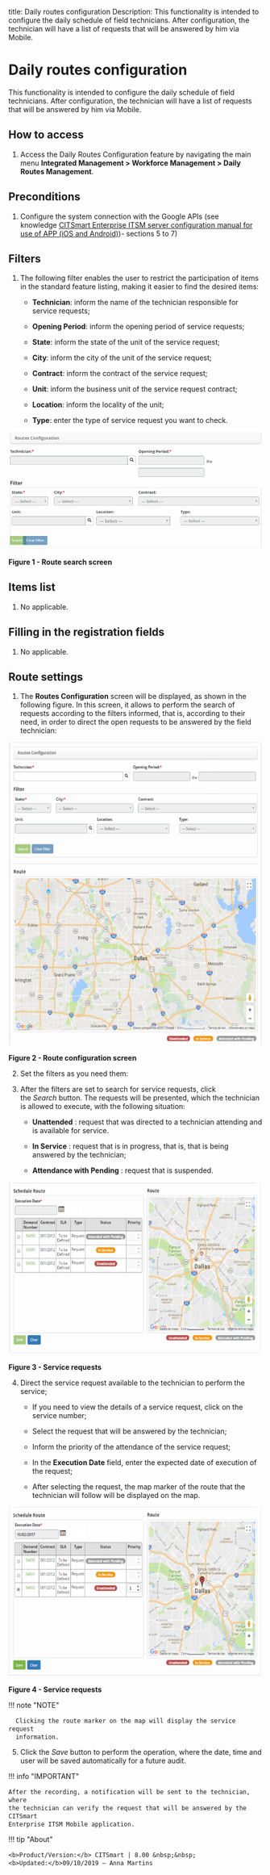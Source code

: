 title: Daily routes configuration
Description: This functionality is intended to configure the daily schedule of field technicians. After configuration, the technician will have a list of requests that will be answered by him via Mobile.

# Daily routes configuration

This functionality is intended to configure the daily schedule of field
technicians. After configuration, the technician will have a list of requests
that will be answered by him via Mobile.

How to access
-------------

1.  Access the Daily Routes Configuration feature by navigating the main
    menu **Integrated Management > Workforce Management > Daily Routes
    Management**.

Preconditions
-------------

1.  Configure the system connection with the Google APIs (see
    knowledge [CITSmart Enterprise ITSM server configuration manual for use of
    APP (iOS and Android)][1])- sections 5 to 7)

Filters
-------

1.  The following filter enables the user to restrict the participation of items
    in the standard feature listing, making it easier to find the desired items:

    -   **Technician**: inform the name of the technician responsible for service
    requests;

    -   **Opening Period**: inform the opening period of service requests;

    -   **State**: inform the state of the unit of the service request;

    -   **City**: inform the city of the unit of the service request;

    -   **Contract**: inform the contract of the service request;

    -   **Unit**: inform the business unit of the service request contract;

    -   **Location**: inform the locality of the unit;

    -   **Type**: enter the type of service request you want to check.

![Criar](images/daily-1.png)

**Figure 1 - Route search screen**

Items list
----------

1.  No applicable.

Filling in the registration fields
----------------------------------

1.  No applicable.

Route settings
--------------

1. The **Routes Configuration** screen will be displayed, as shown in the
    following figure. In this screen, it allows to perform the search of
    requests according to the filters informed, that is, according to their
    need, in order to direct the open requests to be answered by the field
    technician:

![Criar](images/daily-2.png)

**Figure 2 - Route configuration screen**

2. Set the filters as you need them:

3. After the filters are set to search for service requests, click
    the *Search* button. The requests will be presented, which the technician is
    allowed to execute, with the following situation:

    -   **Unattended** : request that was directed to a technician attending and is
    available for service.

    -   **In Service** : request that is in progress, that is, that is being
    answered by the technician;

    -   **Attendance with Pending** : request that is suspended.

![Criar](images/daily-3.png)

**Figure 3 - Service requests**

4. Direct the service request available to the technician to perform the
    service;

    -   If you need to view the details of a service request, click on the service
    number;

    -   Select the request that will be answered by the technician;

    -   Inform the priority of the attendance of the service request;

    -   In the **Execution Date** field, enter the expected date of execution of the
    request;

    -   After selecting the request, the map marker of the route that the technician
    will follow will be displayed on the map.

![Criar](images/daily-4.png)

**Figure 4 - Service requests**

   !!! note "NOTE"

      Clicking the route marker on the map will display the service request
      information.

5. Click the *Save* button to perform the operation, where the date, time and
    user will be saved automatically for a future audit.

!!! info "IMPORTANT"

    After the recording, a notification will be sent to the technician, where
    the technician can verify the request that will be answered by the CITSmart
    Enterprise ITSM Mobile application.


!!! tip "About"

    <b>Product/Version:</b> CITSmart | 8.00 &nbsp;&nbsp;
    <b>Updated:</b>09/10/2019 – Anna Martins

[1]:/en-us/citsmart-platform-7/additional-features/mobile-and-field-service/configuration/app-android-ios.html
